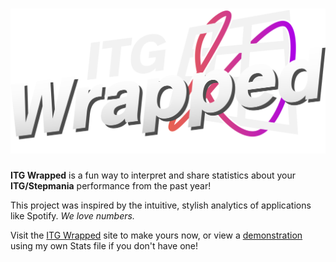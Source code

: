 # ![Logo](src/assets/logo.svg)

**ITG Wrapped** is a fun way to interpret and share statistics about your **ITG/Stepmania** performance from the past year!

This project was inspired by the intuitive, stylish analytics of applications like Spotify. _We love numbers._

Visit the [ITG Wrapped](https://jaceitg.github.io/itgwrapped/) site to make yours now, or view a [demonstration](https://jaceitg.github.io/itgwrapped/#/demo) using my own Stats file if you don't have one!
